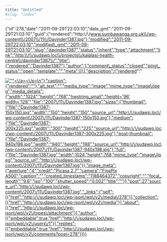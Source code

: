```yaml
---
title: "Untitled"
#slug: "index"
---
```


{"id":278,"date":"2011-09-29T22:03:10","date\_gmt":"2011-09-29T21:03:10","guid":{"rendered":"http:\\/\\/www.sumbawanga.org.uk\\/wp-content\\/2007\\/11\\/Davinder1387.jpg"},"modified":"2011-09-29T22:03:10","modified\_gmt":"2011-09-29T21:03:10","slug":"davinder1387","status":"inherit","type":"attachment","link":"http:\\/\\/sudawp.loc\\/projects\\/kalalasi-health-centre\\/davinder1387\\/","title":{"rendered":"Davinder1387"},"author":1,"comment\_status":"closed","ping\_status":"open","template":"","meta":\[\],"description":{"rendered":"

[![\"\"](\"http:\/\/sudawp.loc\/wp-content\/2007\/11\/Davinder1387-300x225.jpg\")<\\/a><\\/p>\\n"},"caption":{"rendered":""},"alt\_text":"","media\_type":"image","mime\_type":"image\\/jpeg","media\_details":{"width":"1024","height":"768","hwstring\_small":"height='96' width='128'","file":"2007\\/11\\/Davinder1387.jpg","sizes":{"thumbnail":{"file":"Davinder1387-150x150.jpg","width":"150","height":"150","source\_url":"http:\\/\\/sudawp.loc\\/wp-content\\/2007\\/11\\/Davinder1387-150x150.jpg"},"medium":{"file":"Davinder1387-300x225.jpg","width":"300","height":"225","source\_url":"http:\\/\\/sudawp.loc\\/wp-content\\/2007\\/11\\/Davinder1387-300x225.jpg"},"post-thumbnail":{"file":"Davinder1387-940x198.jpg","width":"940","height":"198","source\_url":"http:\\/\\/sudawp.loc\\/wp-content\\/2007\\/11\\/Davinder1387-940x198.jpg"},"full":{"file":"Davinder1387.jpg","width":1024,"height":768,"mime\_type":"image\\/jpeg","source\_url":"http:\\/\\/sudawp.loc\\/wp-content\\/2007\\/11\\/Davinder1387.jpg"}},"image\_meta":{"aperture":"4","credit":"Picasa 2.7","camera":"FinePix A500","caption":"","created\_timestamp":"1188464372","copyright":"","focal\_length":"9.6","iso":"100","shutter\_speed":"0.002","title":""}},"post":27,"source\_url":"http:\\/\\/sudawp.loc\\/wp-content\\/2007\\/11\\/Davinder1387.jpg","\_links":{"self":\[{"href":"http:\\/\\/sudawp.loc\\/wp-json\\/wp\\/v2\\/media\\/278"}\],"collection":\[{"href":"http:\\/\\/sudawp.loc\\/wp-json\\/wp\\/v2\\/media"}\],"about":\[{"href":"http:\\/\\/sudawp.loc\\/wp-json\\/wp\\/v2\\/types\\/attachment"}\],"author":\[{"embeddable":true,"href":"http:\\/\\/sudawp.loc\\/wp-json\\/wp\\/v2\\/users\\/1"}\],"replies":\[{"embeddable":true,"href":"http:\\/\\/sudawp.loc\\/wp-json\\/wp\\/v2\\/comments?post=278"}\]}}](http:\/\/sudawp.loc\/wp-content\/2007\/11\/Davinder1387.jpg)